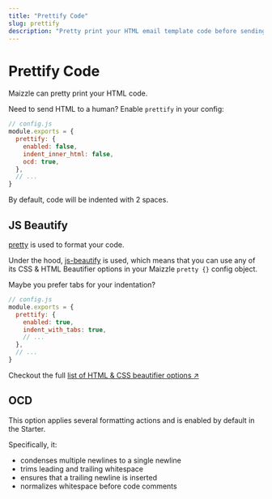 ```yaml
---
title: "Prettify Code"
slug: prettify
description: "Pretty print your HTML email template code before sending it to a colleague or a client"
---
```


# Prettify Code

Maizzle can pretty print your HTML code.

Need to send HTML to a human? Enable `prettify` in your config:

```js
// config.js
module.exports = {
  prettify: {
    enabled: false,
    indent_inner_html: false,
    ocd: true,
  },
  // ...
}
```

By default, code will be indented with 2 spaces.

## JS Beautify

[pretty](https://www.npmjs.com/package/pretty) is used to format your code.

Under the hood, [js-beautify](https://www.npmjs.com/package/js-beautify) is used, which means that you can use any of its CSS & HTML Beautifier options in your Maizzle `pretty {}` config object.

Maybe you prefer tabs for your indentation?

```js
// config.js
module.exports = {
  prettify: {
    enabled: true,
    indent_with_tabs: true,
    // ...
  },
  // ...
}
```

Checkout the full [list of HTML & CSS beautifier options &nearr;](https://www.npmjs.com/package/js-beautify#css--html)

## OCD

This option applies several formatting actions and is enabled by default in the Starter. 

Specifically, it:

- condenses multiple newlines to a single newline
- trims leading and trailing whitespace
- ensures that a trailing newline is inserted
- normalizes whitespace before code comments
